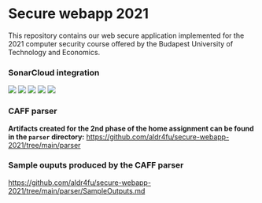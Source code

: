 # Secure webapp 2021

This repository contains our web secure application implemented for the 2021 computer security course offered by the Budapest University of Technology and Economics.

### SonarCloud integration
[![](https://sonarcloud.io/api/project_badges/measure?project=aldr4fu_secure-webapp-2021&metric=security_rating)](https://sonarcloud.io/summary/overall?id=aldr4fu_secure-webapp-2021)
[![](https://sonarcloud.io/api/project_badges/measure?project=aldr4fu_secure-webapp-2021&metric=reliability_rating)](https://sonarcloud.io/summary/overall?id=aldr4fu_secure-webapp-2021)
[![](https://sonarcloud.io/api/project_badges/measure?project=aldr4fu_secure-webapp-2021&metric=vulnerabilities)](https://sonarcloud.io/summary/overall?id=aldr4fu_secure-webapp-2021)
[![](https://sonarcloud.io/api/project_badges/measure?project=aldr4fu_secure-webapp-2021&metric=bugs)](https://sonarcloud.io/summary/overall?id=aldr4fu_secure-webapp-2021)
[![](https://sonarcloud.io/api/project_badges/measure?project=aldr4fu_secure-webapp-2021&metric=code_smells)](https://sonarcloud.io/summary/overall?id=aldr4fu_secure-webapp-2021)
### CAFF parser

**Artifacts created for the 2nd phase of the home assignment can be found in the `parser` directory:**
https://github.com/aldr4fu/secure-webapp-2021/tree/main/parser

### Sample ouputs produced by the CAFF parser
https://github.com/aldr4fu/secure-webapp-2021/tree/main/parser/SampleOutputs.md

